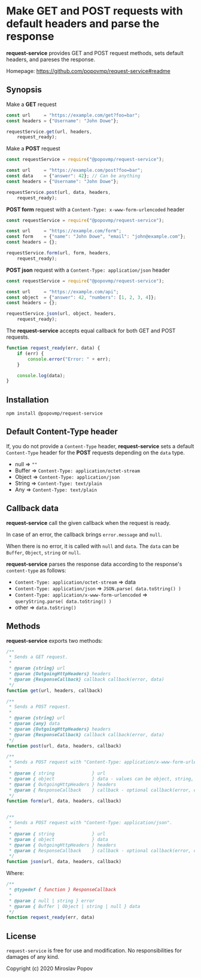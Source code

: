 # Make GET and POST requests with default headers and parse the response

**request-service** provides GET and POST request methods,
 sets default headers, and pareses the response.

Homepage: https://github.com/popovmp/request-service#readme

## Synopsis

Make a **GET** request

```javascript
const url     = "https://example.com/get?foo=bar";
const headers = {"Username": "John Dowe"};

requestService.get(url, headers,
    request_ready);
```

Make a **POST** request

```javascript
const requestService = require("@popovmp/request-service");

const url     = "https://example.com/post?foo=bar";
const data    = {"answer": 42}; // Can be anything
const headers = {"Username": "John Dowe"};

requestService.post(url, data, headers,
    request_ready);
```

**POST form** request with a `Content-Type: x-www-form-urlencoded` header

```javascript
const requestService = require("@popovmp/request-service");

const url     = "https://example.com/form";
const form    = {"name": "John Dowe", "email": "john@example.com"};
const headers = {};

requestService.form(url, form, headers,
    request_ready);
```

**POST json** request with a `Content-Type: application/json` header

```javascript
const requestService = require("@popovmp/request-service");

const url     = "https://example.com/api";
const object  = {"answer": 42, "numbers": [1, 2, 3, 4]};
const headers = {};

requestService.json(url, object, headers,
    request_ready);
```

The **request-service** accepts equal callback for both GET and POST requests.

```javascript
function request_ready(err, data) {
    if (err) {
        console.error("Error: " + err);
    }

    console.log(data);
}
````

## Installation

```
npm install @popovmp/request-service
```

## Default Content-Type header

If, you do not provide a `Content-Type` header, **request-service** sets a default `Content-Type` header
for the **POST** requests depending on the `data` type.

  - null => `""`
  - Buffer => `Content-Type: application/octet-stream`
  - Object => `Content-Type: application/json`
  - String => `Content-Type: text/plain`
  - Any => `Content-Type: text/plain`

## Callback data

**request-service** call the given callback when the request is ready.

In case of an error, the callback brings `error.message` and `null`.

When there is no error, it is called with `null` and `data`. The `data` can be `Buffer`, `Object`, `string` or `null`.

**request-service** parses the response data according to the response's `content-type` as follows:

  - `Content-Type: application/octet-stream` => data
  - `Content-Type: application/json` => `JSON.parse( data.toString() )`
  - `Content-Type: application/x-www-form-urlencoded` => `queryString.parse( data.toString() )`
  - other => `data.toString()`

## Methods

**request-service** exports two methods:

```javascript
/**
 * Sends a GET request.
 *
 * @param {string} url
 * @param {OutgoingHttpHeaders} headers
 * @param {ResponseCallback} callback callback(error, data)
 */
function get(url, headers, callback)
````

```javascript
/**
 * Sends a POST request.
 *
 * @param {string} url
 * @param {any} data
 * @param {OutgoingHttpHeaders} headers
 * @param {ResponseCallback} callback callback(error, data)
 */
function post(url, data, headers, callback)
````

```javascript
/**
 * Sends a POST request with "Content-Type: application/x-www-form-urlencoded".
 *
 * @param { string              } url
 * @param { object              } data - values can be object, string, numbers or arrays.
 * @param { OutgoingHttpHeaders } headers
 * @param { ResponseCallback    } callback - optional callback(error, data)
 */
function form(url, data, headers, callback)
````

```javascript

/**
 * Sends a POST request with "Content-Type: application/json".
 *
 * @param { string              } url
 * @param { object              } data
 * @param { OutgoingHttpHeaders } headers
 * @param { ResponseCallback    } callback - optional callback(error, data)
 */
function json(url, data, headers, callback)
```

Where:

```javascript
/**
 * @typedef { function } ResponseCallback
 *
 * @param { null | string } error
 * @param { Buffer | Object | string | null } data
 */
function request_ready(err, data)
````

## License

`request-service` is free for use and modification. No responsibilities for damages of any kind.

Copyright (c) 2020 Miroslav Popov
